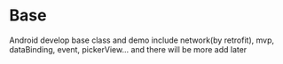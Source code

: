 # Base
Android develop base class and demo
include network(by retrofit), mvp, dataBinding, event, pickerView...
and there will be more add later
